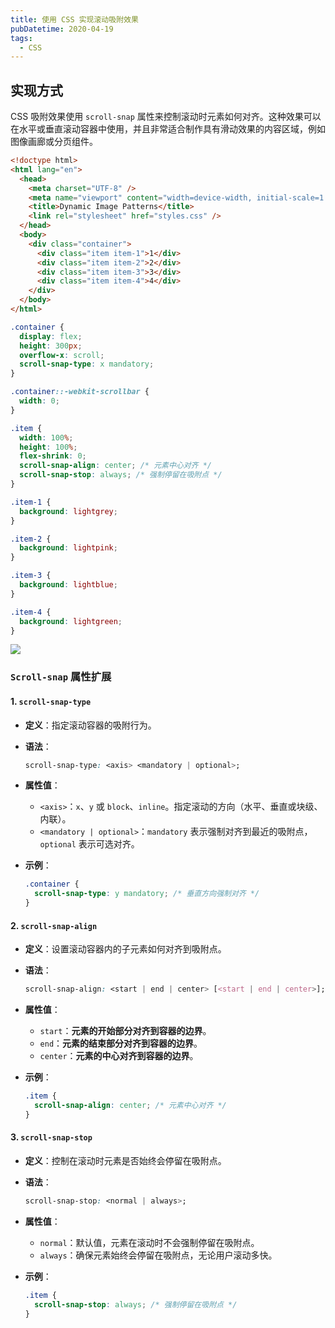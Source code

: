 ```yaml
---
title: 使用 CSS 实现滚动吸附效果
pubDatetime: 2020-04-19
tags:
  - CSS
---
```


## 实现方式

CSS 吸附效果使用 `scroll-snap` 属性来控制滚动时元素如何对齐。这种效果可以在水平或垂直滚动容器中使用，并且非常适合制作具有滑动效果的内容区域，例如图像画廊或分页组件。

```html
<!doctype html>
<html lang="en">
  <head>
    <meta charset="UTF-8" />
    <meta name="viewport" content="width=device-width, initial-scale=1.0" />
    <title>Dynamic Image Patterns</title>
    <link rel="stylesheet" href="styles.css" />
  </head>
  <body>
    <div class="container">
      <div class="item item-1">1</div>
      <div class="item item-2">2</div>
      <div class="item item-3">3</div>
      <div class="item item-4">4</div>
    </div>
  </body>
</html>
```

```css
.container {
  display: flex;
  height: 300px;
  overflow-x: scroll;
  scroll-snap-type: x mandatory;
}

.container::-webkit-scrollbar {
  width: 0;
}

.item {
  width: 100%;
  height: 100%;
  flex-shrink: 0;
  scroll-snap-align: center; /* 元素中心对齐 */
  scroll-snap-stop: always; /* 强制停留在吸附点 */
}

.item-1 {
  background: lightgrey;
}

.item-2 {
  background: lightpink;
}

.item-3 {
  background: lightblue;
}

.item-4 {
  background: lightgreen;
}
```

![](https://s2.loli.net/2024/08/27/42ZcxJIyHh9A8ef.gif)

### `Scroll-snap` 属性扩展

#### 1. `scroll-snap-type`

- **定义**：指定滚动容器的吸附行为。

- **语法**：

  ```css
  scroll-snap-type: <axis> <mandatory | optional>;
  ```

- **属性值**：

  - `<axis>`：`x`、`y` 或 `block`、`inline`。指定滚动的方向（水平、垂直或块级、内联）。
  - `<mandatory | optional>`：`mandatory` 表示强制对齐到最近的吸附点，`optional` 表示可选对齐。

- **示例**：

  ```css
  .container {
    scroll-snap-type: y mandatory; /* 垂直方向强制对齐 */
  }
  ```

#### 2. `scroll-snap-align`

- **定义**：设置滚动容器内的子元素如何对齐到吸附点。

- **语法**：

  ```css
  scroll-snap-align: <start | end | center> [<start | end | center>];
  ```

- **属性值**：

  - `start`：**元素的开始部分对齐到容器的边界**。
  - `end`：**元素的结束部分对齐到容器的边界**。
  - `center`：**元素的中心对齐到容器的边界**。

- **示例**：

  ```css
  .item {
    scroll-snap-align: center; /* 元素中心对齐 */
  }
  ```

#### 3. `scroll-snap-stop`

- **定义**：控制在滚动时元素是否始终会停留在吸附点。

- **语法**：

  ```css
  scroll-snap-stop: <normal | always>;
  ```

- **属性值**：

  - `normal`：默认值，元素在滚动时不会强制停留在吸附点。
  - `always`：确保元素始终会停留在吸附点，无论用户滚动多快。

- **示例**：

  ```css
  .item {
    scroll-snap-stop: always; /* 强制停留在吸附点 */
  }
  ```
